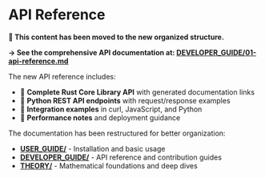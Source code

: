 # API Reference

**📍 This content has been moved to the new organized structure.**

**→ See the comprehensive API documentation at: [DEVELOPER_GUIDE/01-api-reference.md](DEVELOPER_GUIDE/01-api-reference.md)**

The new API reference includes:
- 🦀 **Complete Rust Core Library API** with generated documentation links
- 🐍 **Python REST API endpoints** with request/response examples  
- 🔗 **Integration examples** in curl, JavaScript, and Python
- 🚀 **Performance notes** and deployment guidance

The documentation has been restructured for better organization:
- **[USER_GUIDE/](USER_GUIDE/)** - Installation and basic usage
- **[DEVELOPER_GUIDE/](DEVELOPER_GUIDE/)** - API reference and contribution guides  
- **[THEORY/](THEORY/)** - Mathematical foundations and deep dives